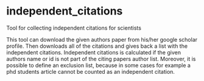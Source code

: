 # independent_citations
Tool for collecting independent citations for scientists

This tool can download the given authors paper from his/her google scholar profile. 
Then downloads all of the citations and gives back a list with the independent citations. 
Independent citations is calculated if the given authors name or id is not part of the citing papers author list. 
Moreover, it is possible to define an exclusion list, because in some cases for example a phd students article cannot be counted as an independent citation.